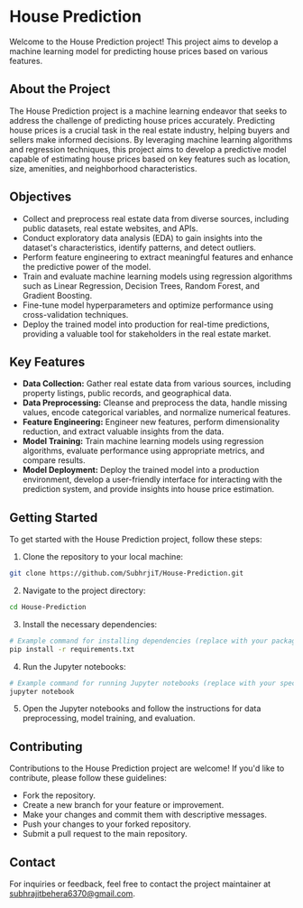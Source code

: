 

# House Prediction

Welcome to the House Prediction project! This project aims to develop a machine learning model for predicting house prices based on various features.

## About the Project

The House Prediction project is a machine learning endeavor that seeks to address the challenge of predicting house prices accurately. Predicting house prices is a crucial task in the real estate industry, helping buyers and sellers make informed decisions. By leveraging machine learning algorithms and regression techniques, this project aims to develop a predictive model capable of estimating house prices based on key features such as location, size, amenities, and neighborhood characteristics.

## Objectives

- Collect and preprocess real estate data from diverse sources, including public datasets, real estate websites, and APIs.
- Conduct exploratory data analysis (EDA) to gain insights into the dataset's characteristics, identify patterns, and detect outliers.
- Perform feature engineering to extract meaningful features and enhance the predictive power of the model.
- Train and evaluate machine learning models using regression algorithms such as Linear Regression, Decision Trees, Random Forest, and Gradient Boosting.
- Fine-tune model hyperparameters and optimize performance using cross-validation techniques.
- Deploy the trained model into production for real-time predictions, providing a valuable tool for stakeholders in the real estate market.

## Key Features

- **Data Collection:** Gather real estate data from various sources, including property listings, public records, and geographical data.
- **Data Preprocessing:** Cleanse and preprocess the data, handle missing values, encode categorical variables, and normalize numerical features.
- **Feature Engineering:** Engineer new features, perform dimensionality reduction, and extract valuable insights from the data.
- **Model Training:** Train machine learning models using regression algorithms, evaluate performance using appropriate metrics, and compare results.
- **Model Deployment:** Deploy the trained model into a production environment, develop a user-friendly interface for interacting with the prediction system, and provide insights into house price estimation.

## Getting Started

To get started with the House Prediction project, follow these steps:

1. Clone the repository to your local machine:

```bash
git clone https://github.com/SubhrjiT/House-Prediction.git
```

2. Navigate to the project directory:

```bash
cd House-Prediction
```

3. Install the necessary dependencies:

```bash
# Example command for installing dependencies (replace with your package manager or environment setup)
pip install -r requirements.txt
```

4. Run the Jupyter notebooks:

```bash
# Example command for running Jupyter notebooks (replace with your specific setup)
jupyter notebook
```

5. Open the Jupyter notebooks and follow the instructions for data preprocessing, model training, and evaluation.

## Contributing

Contributions to the House Prediction project are welcome! If you'd like to contribute, please follow these guidelines:

- Fork the repository.
- Create a new branch for your feature or improvement.
- Make your changes and commit them with descriptive messages.
- Push your changes to your forked repository.
- Submit a pull request to the main repository.


## Contact

For inquiries or feedback, feel free to contact the project maintainer at [subhrajitbehera6370@gmail.com](mailto:subhrajitbehera6370@gmail.com).
